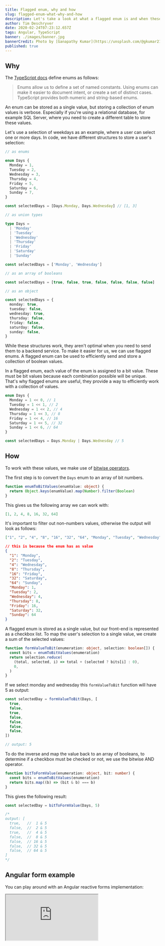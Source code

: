 ```yaml
---
title: Flagged enum, why and how
slug: flagged-enum-what-why-and-how
description: Let's take a look at what a flagged enum is and when these can be handy
author: Tim Deschryver
date: 2020-02-24T07:23:12.657Z
tags: Angular, TypeScript
banner: ./images/banner.jpg
bannerCredit: Photo by [Ganapathy Kumar](https://unsplash.com/@gkumar2175) on [Unsplash](https://unsplash.com)
published: true
---
```


## Why

The [TypeScript docs](https://www.typescriptlang.org/docs/handbook/enums.html) define enums as follows:

> Enums allow us to define a set of named constants. Using enums can make it easier to document intent, or create a set of distinct cases. TypeScript provides both numeric and string-based enums.

An enum can be stored as a single value, but storing a collection of enum values is verbose.
Especially if you're using a relational database, for example SQL Server, where you need to create a different table to store these values.

Let's use a selection of weekdays as an example, where a user can select one or more days.
In code, we have different structures to store a user's selection:

```ts
// as enums

enum Days {
  Monday = 1,
  Tuesday = 2,
  Wednesday = 3,
  Thursday = 4,
  Friday = 5,
  Saturday = 6,
  Sunday = 7,
}

const selectedDays = [Days.Monday, Days.Wednesday] // [1, 3]

// as union types

type Days =
  | 'Monday'
  | 'Tuesday'
  | 'Wednesday'
  | 'Thursday'
  | 'Friday'
  | 'Saturday'
  | 'Sunday'

const selectedDays = ['Monday', 'Wednesday']

// as an array of booleans

const selectedDays = [true, false, true, false, false, false, false]

// as an object

const selectedDays = {
  monday: true,
  tuesday: false,
  wednesday: true,
  thursday: false,
  friday: false,
  saturday: false,
  sunday: false,
}
```

While these structures work, they aren't optimal when you need to send them to a backend service.
To make it easier for us, we can use flagged enums.
A flagged enum can be used to efficiently send and store a collection of boolean values.

In a flagged enum, each value of the enum is assigned to a bit value.
These must be bit values because each combination possible will be unique.
That's why flagged enums are useful, they provide a way to efficiently work with a collection of values.

```ts
enum Days {
  Monday = 1 << 0, // 1
  Tuesday = 1 << 1, // 2
  Wednesday = 1 << 2, // 4
  Thursday = 1 << 3, // 8
  Friday = 1 << 4, // 16
  Saturday = 1 << 5, // 32
  Sunday = 1 << 6, // 64
}

const selectedDays = Days.Monday | Days.Wednesday // 5
```

## How

To work with these values, we make use of [bitwise operators](https://developer.mozilla.org/en-US/docs/Web/JavaScript/Reference/Operators/Bitwise_Operators).

The first step is to convert the `Days` enum to an array of bit numbers.

```ts
function enumToBitValues(enumValue: object) {
  return Object.keys(enumValue).map(Number).filter(Boolean)
}
```

This gives us the following array we can work with:

```json
[1, 2, 4, 8, 16, 32, 64]
```

It's important to filter out non-numbers values, otherwise the output will look as follows:

```json
["1", "2", "4", "8", "16", "32", "64", "Monday", "Tuesday", "Wednesday", "Thursday", "Friday", "Saturday", "Sunday"]

// this is because the enum has as value
{
  "1": "Monday",
  "2": "Tuesday",
  "4": "Wednesday",
  "8": "Thursday",
  "16": "Friday",
  "32": "Saturday",
  "64": "Sunday",
  "Monday": 1,
  "Tuesday": 2,
  "Wednesday": 4,
  "Thursday": 8,
  "Friday": 16,
  "Saturday": 32,
  "Sunday": 64
}
```

A flagged enum is stored as a single value, but our front-end is represented as a checkbox list.
To map the user's selection to a single value, we create a sum of the selected values:

```ts
function formValueToBit(enumeration: object, selection: boolean[]) {
  const bits = enumToBitValues(enumeration)
  return selection.reduce(
    (total, selected, i) => total + (selected ? bits[i] : 0),
    0,
  )
}
```

If we select monday and wednesday this `formValueToBit` function will have 5 as output:

```ts
const selectedDay = formValueToBit(Days, [
  true,
  false,
  true,
  false,
  false,
  false,
  false,
])

// output: 5
```

To do the inverse and map the value back to an array of booleans, to determine if a checkbox must be checked or not, we use the bitwise AND operator.

```ts
function bitToFormValue(enumeration: object, bit: number) {
  const bits = enumToBitValues(enumeration)
  return bits.map((b) => (bit & b) === b)
}
```

This gives the following result:

```ts
const selectedDay = bitToFormValue(Days, 5)

/*
output: [
  true,   //  1 & 5
  false,  //  2 & 5
  true,   //  4 & 5
  false,  //  8 & 5
  false,  // 16 & 5
  false,  // 32 & 5
  false,  // 64 & 5
]
*/
```

## Angular form example

You can play around with an Angular reactive forms implementation:

<iframe src="https://stackblitz.com/edit/angular-enum-bits?ctl=1&embed=1&file=src/app/app.component.ts" title="enum-bits" loading="lazy"></iframe>
